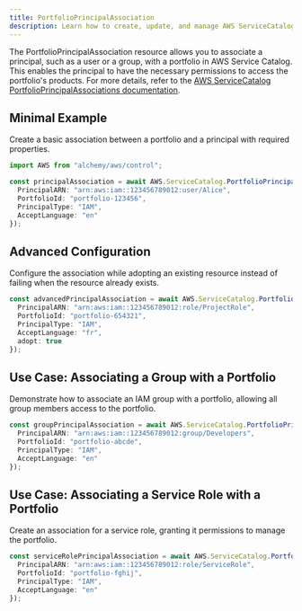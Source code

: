 ```yaml
---
title: PortfolioPrincipalAssociation
description: Learn how to create, update, and manage AWS ServiceCatalog PortfolioPrincipalAssociations using Alchemy Cloud Control.
---
```



The PortfolioPrincipalAssociation resource allows you to associate a principal, such as a user or a group, with a portfolio in AWS Service Catalog. This enables the principal to have the necessary permissions to access the portfolio's products. For more details, refer to the [AWS ServiceCatalog PortfolioPrincipalAssociations documentation](https://docs.aws.amazon.com/servicecatalog/latest/userguide/).

## Minimal Example

Create a basic association between a portfolio and a principal with required properties.

```ts
import AWS from "alchemy/aws/control";

const principalAssociation = await AWS.ServiceCatalog.PortfolioPrincipalAssociation("myPrincipalAssociation", {
  PrincipalARN: "arn:aws:iam::123456789012:user/Alice",
  PortfolioId: "portfolio-123456",
  PrincipalType: "IAM",
  AcceptLanguage: "en"
});
```

## Advanced Configuration

Configure the association while adopting an existing resource instead of failing when the resource already exists.

```ts
const advancedPrincipalAssociation = await AWS.ServiceCatalog.PortfolioPrincipalAssociation("myAdvancedPrincipalAssociation", {
  PrincipalARN: "arn:aws:iam::123456789012:role/ProjectRole",
  PortfolioId: "portfolio-654321",
  PrincipalType: "IAM",
  AcceptLanguage: "fr",
  adopt: true
});
```

## Use Case: Associating a Group with a Portfolio

Demonstrate how to associate an IAM group with a portfolio, allowing all group members access to the portfolio.

```ts
const groupPrincipalAssociation = await AWS.ServiceCatalog.PortfolioPrincipalAssociation("myGroupPrincipalAssociation", {
  PrincipalARN: "arn:aws:iam::123456789012:group/Developers",
  PortfolioId: "portfolio-abcde",
  PrincipalType: "IAM",
  AcceptLanguage: "en"
});
```

## Use Case: Associating a Service Role with a Portfolio

Create an association for a service role, granting it permissions to manage the portfolio.

```ts
const serviceRolePrincipalAssociation = await AWS.ServiceCatalog.PortfolioPrincipalAssociation("myServiceRolePrincipalAssociation", {
  PrincipalARN: "arn:aws:iam::123456789012:role/ServiceRole",
  PortfolioId: "portfolio-fghij",
  PrincipalType: "IAM",
  AcceptLanguage: "en"
});
```
